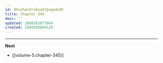 ```yaml
---
id: 89zxhpn3rv6uam7gvgadu9t
title: Chapter 344
desc: ''
updated: 1688381077064
created: 1688380889129
---
```



____

**Next**
* [[volume-5.chapter-345]]